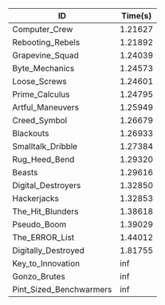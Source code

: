 |ID|Time(s)|
|-|-|
|Computer_Crew|1.21627|
|Rebooting_Rebels|1.21892|
|Grapevine_Squad|1.24039|
|Byte_Mechanics|1.24573|
|Loose_Screws|1.24601|
|Prime_Calculus|1.24795|
|Artful_Maneuvers|1.25949|
|Creed_Symbol|1.26679|
|Blackouts|1.26933|
|Smalltalk_Dribble|1.27384|
|Rug_Heed_Bend|1.29320|
|Beasts|1.29616|
|Digital_Destroyers|1.32850|
|Hackerjacks|1.32853|
|The_Hit_Blunders|1.38618|
|Pseudo_Boom|1.39029|
|The_ERROR_List|1.44012|
|Digitally_Destroyed|1.81755|
|Key_to_Innovation|inf|
|Gonzo_Brutes|inf|
|Pint_Sized_Benchwarmers|inf|
